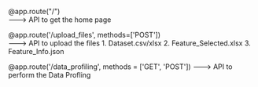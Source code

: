 @app.route("/")                                  
			---> API to get the home page 

@app.route('/upload_files', methods=['POST'])    
			---> API to upload the files
					1. Dataset.csv/xlsx
					2. Feature_Selected.xlsx
					3. Feature_Info.json

@app.route('/data_profiling', methods = ['GET', 'POST'])
			---> API to perform the Data Profling

